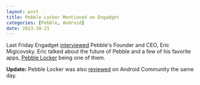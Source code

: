 ```yaml
---
layout: post
title: Pebble Locker Mentioned on Engadget
categories: [Pebble, Android]
date: 2013-10-21
---
```

Last Friday Engadget [interviewed](http://www.engadget.com/2013/10/18/pebble-ceo/) Pebble's Founder and CEO,
Eric Migicovsky. Eric talked about the future of Pebble and a few of his favorite apps,
[Pebble Locker](https://play.google.com/store/apps/details?id=com.lukekorth.pebblelocker) being one of them.

__Update:__ Pebble Locker was also [reviewed](http://androidcommunity.com/pebble-locker-app-pin-locks-your-phone-upon-pebble-disconnect-20131018/)
on Android Community the same day.
